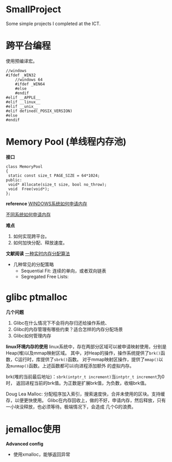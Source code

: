# SmallProject
Some simple projects I completed at the ICT.

# 跨平台编程
使用预编译宏。
```
//windows
#ifdef _WIN32
    //windows 64
    #ifdef _WIN64
    #else
    #endif
#elif __APPLE__
#elif __linux__
#elif __unix__
#elif defined(_POSIX_VERSION)
#else
#endif
```
# Memory Pool (单线程内存池)
**接口**
```
class MemoryPool
{
 static const size_t PAGE_SIZE = 64*1024;
public:
 void* Allocate(size_t size, bool no_throw);
 void  Free(void*);
};
```
**reference**
[WINDOWS系统如何申请内存](https://docs.microsoft.com/en-us/windows/desktop/api/memoryapi/nf-memoryapi-virtualalloc)

[不同系统如何申请内存](https://docs.microsoft.com/en-us/windows/desktop/api/memoryapi/nf-memoryapi-virtualalloc)

**难点**
1. 如何实现跨平台。
2. 如何加快分配、释放速度。

**文献阅读**
[一种实时内存分配算法](http://wks.gii.upv.es/tlsf/files/ecrts04_tlsf_0.pdf)
* 几种常见的分配策略
    - Sequential Fit: 连续的单向，或者双向链表
    - Segregated Free Lists: 

# glibc ptmalloc
**几个问题**
1. Glibc在什么情况下不会将内存归还给操作系统、
2. Glibc的内存管理有哪些约束？适合怎样的内存分配场景
3. Glibc如何管理内存

**linux环境内存的使用**
linux系统中，存在两部分区域可以被申请映射使用，分别是Heap(堆)以及mmap映射区域。
其中，对Heap的操作，操作系统提供了`brk()`函数，C运行时，库提供了`sbrk()`函数。
对于mmap映射区操作，提供了`mmap()`以及`munmap()`函数。上述函数都可以i向进程添加额外
的虚拟内存。

brk(堆的当前最后地址)：`sbrk(intptr_t increment)`当`intptr_t increment`为0时，
返回进程当前的brk值。为正数是扩展brk值，为负数，收缩brk值。

Doug Lea Malloc: 分配程序加入索引，搜索速度快，合并未使用的区块。支持缓存，以便更快使用。
Glibc在内存回收上，做的不好，申请内存，然后释放，只有一小块没释放，也必须等待。极端情况下，会造成
几个G的浪费。

# jemalloc使用
**Advanced config**
* 使用xmalloc，能够返回异常


